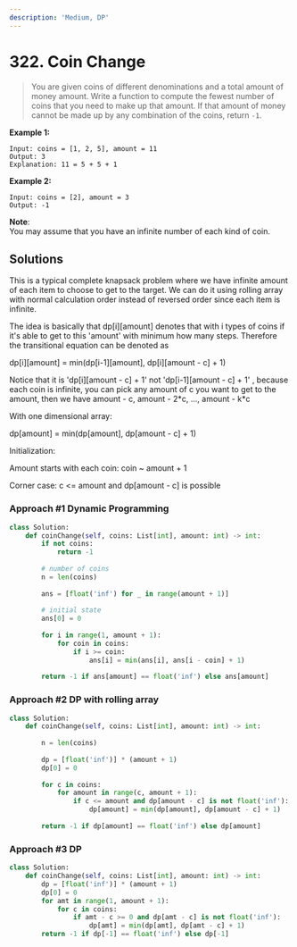 ```yaml
---
description: 'Medium, DP'
---
```


# 322. Coin Change

> You are given coins of different denominations and a total amount of money amount. Write a function to compute the fewest number of coins that you need to make up that amount. If that amount of money cannot be made up by any combination of the coins, return `-1`.

**Example 1:**

```text
Input: coins = [1, 2, 5], amount = 11
Output: 3 
Explanation: 11 = 5 + 5 + 1
```

**Example 2:**

```text
Input: coins = [2], amount = 3
Output: -1
```

**Note**:  
You may assume that you have an infinite number of each kind of coin.

## Solutions

This is a typical complete knapsack problem where we have infinite amount of each item to choose to get to the target. We can do it using rolling array with normal calculation order instead of reversed order since each item is infinite.

The idea is basically that dp\[i\]\[amount\] denotes that with i types of coins if it's able to get to this 'amount' with minimum how many steps. Therefore the transitional equation can be denoted as

dp\[i\]\[amount\] = min\(dp\[i-1\]\[amount\], dp\[i\]\[amount - c\] + 1\)

Notice that it is 'dp\[i\]\[amount - c\] + 1' not 'dp\[i-1\]\[amount - c\] + 1' , because each coin is infinite, you can pick any amount of c you want to get to the amount, then we have amount - c, amount - 2\*c, ..., amount - k\*c

With one dimensional array:

dp\[amount\] = min\(dp\[amount\], dp\[amount - c\] + 1\)

Initialization:

Amount starts with each coin: coin ~ amount + 1

Corner case: c &lt;= amount and dp\[amount - c\] is possible

### Approach \#1 Dynamic Programming

```python
class Solution:
    def coinChange(self, coins: List[int], amount: int) -> int:
        if not coins:
            return -1
        
        # number of coins
        n = len(coins)
        
        ans = [float('inf') for _ in range(amount + 1)]
        
        # initial state
        ans[0] = 0
        
        for i in range(1, amount + 1):
            for coin in coins:
                if i >= coin:
                    ans[i] = min(ans[i], ans[i - coin] + 1)
        
        return -1 if ans[amount] == float('inf') else ans[amount]
```

### Approach \#2 DP with rolling array

```python
class Solution:
    def coinChange(self, coins: List[int], amount: int) -> int:
        
        n = len(coins)
        
        dp = [float('inf')] * (amount + 1)
        dp[0] = 0
        
        for c in coins:
            for amount in range(c, amount + 1):
                if c <= amount and dp[amount - c] is not float('inf'):
                    dp[amount] = min(dp[amount], dp[amount - c] + 1)
                    
        return -1 if dp[amount] == float('inf') else dp[amount]
```

### Approach \#3 DP

```python
class Solution:
    def coinChange(self, coins: List[int], amount: int) -> int:
        dp = [float('inf')] * (amount + 1)
        dp[0] = 0
        for amt in range(1, amount + 1):
            for c in coins:
                if amt - c >= 0 and dp[amt - c] is not float('inf'):
                    dp[amt] = min(dp[amt], dp[amt - c] + 1)
        return -1 if dp[-1] == float('inf') else dp[-1]
```

